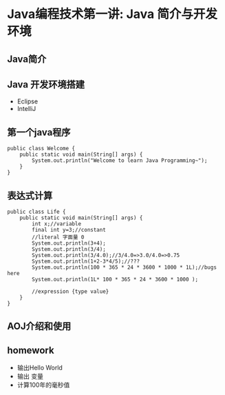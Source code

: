 # Java编程技术第一讲: Java 简介与开发环境 #
## Java简介

## Java 开发环境搭建
- Eclipse
- IntelliJ 

## 第一个java程序
```
public class Welcome {
	public static void main(String[] args) {
		System.out.println("Welcome to learn Java Programming~");
	}
}

```
## 表达式计算
```
public class Life {
	public static void main(String[] args) {
		int x;//variable
		final int y=3;//constant
		//literal 字面量 0
		System.out.println(3+4);
		System.out.println(3/4);
		System.out.println(3/4.0);//3/4.0=>3.0/4.0=>0.75
		System.out.println(1+2-3*4/5);//???
		System.out.println(100 * 365 * 24 * 3600 * 1000 * 1L);//bugs here
		System.out.println(1L* 100 * 365 * 24 * 3600 * 1000 );

		//expression {type value}
	}
}

```
## AOJ介绍和使用
## homework
- 输出Hello World
- 输出 变量
- 计算100年的毫秒值
